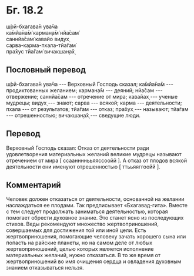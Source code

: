 # Бг. 18.2
ш́рӣ-бхагава̄н ува̄ча<br/>
ка̄мйа̄на̄м̇ карман̣а̄м̇ нйа̄сам̇<br/>
саннйа̄сам̇ кавайо видух̣<br/>
сарва-карма-пхала-тйа̄гам̇<br/>
пра̄хус тйа̄гам̇ вичакшан̣а̄х̣
## Пословный перевод

ш́рӣ-бхагава̄н ува̄ча --- Верховный Господь сказал; ка̄мйа̄на̄м ---
продиктованных желанием; карман̣а̄м --- деяний; нйа̄сам --- отвержение;
саннйа̄сам --- отречение от мира; кавайах̣ --- ученые мудрецы; видух̣ ---
знают; сарва --- всякой; карма --- деятельности; пхала --- от
результатов; тйа̄гам --- отказ; пра̄хух̣ --- называют; тйа̄гам ---
отрешенностью; вичакшан̣а̄х̣ --- сведущие люди.

## Перевод

Верховный Господь сказал: Отказ от деятельности ради удовлетворения
материальных желаний великие мудрецы называют отречением от мира \[
ссааннннььяяссоойй \]. А отказ от плодов всякой деятельности они именуют
отрешенностью \[ ттььяяггоойй \].

## Комментарий

Человек должен отказаться от деятельности, основанной на желании
наслаждаться ее плодами. Так предписывает «Бхагавад-гита». Вместе с тем
следует продолжать заниматься деятельностью, которая помогает обрести
духовное знание. Это станет ясно из последующих стихов. Веды рекомендуют
множество жертвоприношений, совершаемых для достижения той или иной
цели. Есть жертвоприношения, помогающие человеку зачать хорошего сына
или попасть на райские планеты, но на самом деле от любых
жертвоприношений, целью которых является исполнение материальных
желаний, нужно отказаться. В то же время от жертвоприношений во имя
очищения сердца и овладения духовным знанием отказываться нельзя.
